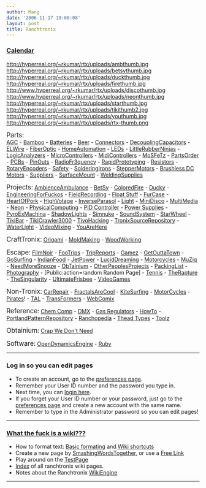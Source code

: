 ```yaml
---
author: Mang
date: '2006-11-17 19:00:08'
layout: post
title: Ranchtronix
---
```


### [Calendar](Calendar.html)

<a href="http://www.hyperreal.org/~rkumar/rtx/wiki.cgi?AmbienceAmbulance">http://hyperreal.org/~rkumar/rtx/uploads/ambthumb.jpg</a>
<a href="http://www.hyperreal.org/~rkumar/rtx/wiki.cgi?BetSy">http://hyperreal.org/~rkumar/rtx/uploads/betsythumb.jpg</a>
<a href="http://www.hyperreal.org/~rkumar/rtx/wiki.cgi?Ducky">http://hyperreal.org/~rkumar/rtx/uploads/duckthumb.jpg</a>
<a href="http://www.hyperreal.org/~rkumar/rtx/wiki.cgi?ColoredFire">http://hyperreal.org/~rkumar/rtx/uploads/firethumb.jpg</a>
<a href="http://www.hyperreal.org/~rkumar/rtx/wiki.cgi?MiniDisco">http://www.hyperreal.org/~rkumar/rtx/uploads/discothumb.jpg</a>
<a href="http://www.hyperreal.org/~rkumar/rtx/wiki.cgi?Neon">http://www.hyperreal.org/~rkumar/rtx/uploads/neonthumb.jpg</a>
<a href="http://www.hyperreal.org/~rkumar/rtx/wiki.cgi?StarWheel">http://hyperreal.org/~rkumar/rtx/uploads/starthumb.jpg</a>
<a href="http://www.hyperreal.org/~rkumar/rtx/wiki.cgi?TikiCrawler3000">http://hyperreal.org/~rkumar/rtx/uploads/tikithumb2.jpg</a>
<a href="http://www.hyperreal.org/~rkumar/rtx/wiki.cgi?YouAreHere">http://hyperreal.org/~rkumar/rtx/uploads/youthumb.jpg</a>
<a href="http://www.hyperreal.org/~rkumar/rtx/wiki.cgi?action=random">http://hyperreal.org/~rkumar/rtx/uploads/rtx-thumb.png</a>

<big>Parts:</big>  
[AGC](AGC.html) - [Bamboo](Bamboo.html) - [Batteries](Batteries.html) - [Beer](Beer.html) - [Connectors](Connectors.html) - [DecouplingCapacitors](DecouplingCapacitors.html) - [ELWire](ELWire.html) - [FiberOptic](FiberOptic.html) - [HomeAutomation](HomeAutomation.html) - [LEDs](LEDs.html) - [LittleRubberNinjas](LittleRubberNinjas.html) - [LogicAnalyzers](LogicAnalyzers.html) - [MicroControllers](MicroControllers.html) - [MidiControllers](MidiControllers.html) - [MoSFeTz](MoSFeTz.html) - [PartsOrder](PartsOrder.html) - [PCBs](PCBs.html) - [PinOuts](PinOuts.html) - [RadioFr3quency](RadioFr3quency.html) - [RapidPrototyping](RapidPrototyping.html) - [Resistors](Resistors.html) - [RotaryEncoders](RotaryEncoders.html) - [Safety](Safety.html) - [SolderingIrons](SolderingIrons.html) - [StepperMotors](StepperMotors.html) - [Brushless DC Motors](Brushless_DC_Motors.html) - [Suppliers](Suppliers.html) -  [SurfaceMount](SurfaceMount.html) - [WeldingSupplies](WeldingSupplies.html)


<big>Projects:</big>  [AmbienceAmbulance](AmbienceAmbulance.html) - [BetSy](BetSy.html) - [ColoredFire](ColoredFire.html) - [Ducky](Ducky.html) - [EngineeringForFuckos](EngineeringForFuckos.html) - [FieldRecording](FieldRecording.html) - [Float Stuff](Float_Stuff.html) - [FurCase](FurCase.html) - [HeartOfPork](HeartOfPork.html) - [HighVotage](HighVotage.html) - [InverseParasol](InverseParasol.html) - [Light](Light.html) - [MiniDisco](MiniDisco.html) - [MultiMedia](MultiMedia.html) - [Neon](Neon.html) - [PhysicalComputing](PhysicalComputing.html) - [PID Controller](PID_Controller.html) - [Power Supplies](Power_Supplies.html) - [PyroExMachina](PyroExMachina.html) - [ShadowLights](ShadowLights.html) - [Simnuke](Simnuke.html) - [SoundSystem](SoundSystem.html) - [StarWheel](StarWheel.html) - [TikiBar](TikiBar.html) - [TikiCrawler3000](TikiCrawler3000.html) - [TivoHacking](TivoHacking.html) - [TronixSourceRepository](TronixSourceRepository.html) - [WaterLight](WaterLight.html) - [VideoMixing](VideoMixing.html) - [YouAreHere](YouAreHere.html)

<big>CraftTronix:</big> [Origami](Origami.html) - [MoldMaking](MoldMaking.html) - [WoodWorking](WoodWorking.html)

<big>Escape:</big> [FilmNoir](FilmNoir.html) - [FooTrips](FooTrips.html) - [TripReports](TripReports.html) - [Gamez](Gamez.html) - [GetOuttaTown](GetOuttaTown.html) - [GoSurfing](GoSurfing.html) - [IndianFood](IndianFood.html) - [JetPower](JetPower.html) - [LucidDreaming](LucidDreaming.html) - [Motorcycles](Motorcycles.html) - [MuZiq](MuZiq.html) - [NeedMoreSnooze](NeedMoreSnooze.html) - [ObTainium](ObTainium.html) - [OtherPeoplesProjects](OtherPeoplesProjects.html) - [PackingList](PackingList.html) - [Photography](Photography.html) - [Public:action=random Random Page] - [Tennis](Tennis.html) - [TheRapture](TheRapture.html) - [TheSingularity](TheSingularity.html) - [UltimateFrisbee](UltimateFrisbee.html) - [VideoGames](VideoGames.html)

<big>Non-Tronix:</big> [CarRepair](CarRepair.html) - [FractalsAreCool](FractalsAreCool.html) - [KiteSurfing](KiteSurfing.html) - [MotorCycles](MotorCycles.html) - [Pirates](Pirates.html)! - [TAL](TAL.html) - [TransFormers](TransFormers.html) - [WebComix](WebComix.html)

<big>Reference:</big> [Chem Comp](Chem_Comp.html) - [DMX](DMX.html) - [Gas Regulators](Gas_Regulators.html) - [HowTo](HowTo.html) - [PortlandPatternRepository](PortlandPatternRepository.html) - [Ranchopedia](Ranchopedia.html) - [Thead Types](Thead_Types.html) - [Toolz](Toolz.html)

<big>Obtainium:</big> [Crap We Don't Need](Crap_We_Don't_Need.html)

<big>Software:</big> [OpenDynamicsEngine](OpenDynamicsEngine.html) - [Ruby](Ruby.html)

----

### Log in so you can edit pages

* To create an account, go to the <a href="wiki.cgi?action=editprefs">preferences page</a>.<br>
* Remember your User ID number and the password you type in.<br>
* Next time, you can <a href="wiki.cgi?action=login">login here</a>.
* If you forget your User ID number or your password, just go to the <a href="wiki.pl?action=editprefs">preferences page</a> and create a new account with the same name.
* Remember to type in the Administrator password so you can edit pages!
----

### <a href="http://www.usemod.com/cgi-bin/wiki.pl?WhatIsaWiki">What the fuck is a wiki???</a>

* How to format text: [Basic formating](http://www.usemod.com/cgi-bin/wiki.pl?TextFormattingRules) and [Wiki shortcuts](http://www.usemod.com/cgi-bin/wiki.pl?TextFormattingRules/WikiTextFormatting)
* Create a new page by [SmashingWordsTogether,](SmashingWordsTogether,.html) or use a <a href="http://www.usemod.com/cgi-bin/wiki.pl?action=browse&id=Free_Links">Free Link</a>
* Play around on the [TestPage](TestPage.html)
* <a href="wiki.pl?action=index">Index</a> of all ranchtronix wiki pages.
* Notes about the Ranchtronix [WikiEngine](WikiEngine.html)
----
